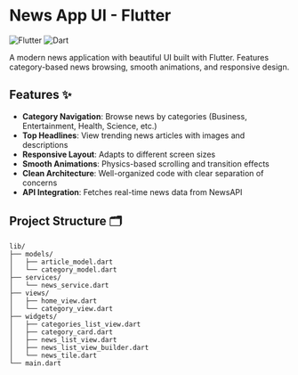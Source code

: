 # News App UI - Flutter

![Flutter](https://img.shields.io/badge/Flutter-%2302569B.svg?style=for-the-badge&logo=Flutter&logoColor=white)
![Dart](https://img.shields.io/badge/Dart-0175C2?style=for-the-badge&logo=dart&logoColor=white)

A modern news application with beautiful UI built with Flutter. Features category-based news browsing, smooth animations, and responsive design.

## Features ✨
- **Category Navigation**: Browse news by categories (Business, Entertainment, Health, Science, etc.)
- **Top Headlines**: View trending news articles with images and descriptions
- **Responsive Layout**: Adapts to different screen sizes
- **Smooth Animations**: Physics-based scrolling and transition effects
- **Clean Architecture**: Well-organized code with clear separation of concerns
- **API Integration**: Fetches real-time news data from NewsAPI

## Project Structure 🗂️
```plaintext
lib/
├── models/
│   ├── article_model.dart
│   └── category_model.dart
├── services/
│   └── news_service.dart
├── views/
│   ├── home_view.dart
│   └── category_view.dart
├── widgets/
│   ├── categories_list_view.dart
│   ├── category_card.dart
│   ├── news_list_view.dart
│   ├── news_list_view_builder.dart
│   └── news_tile.dart
└── main.dart

